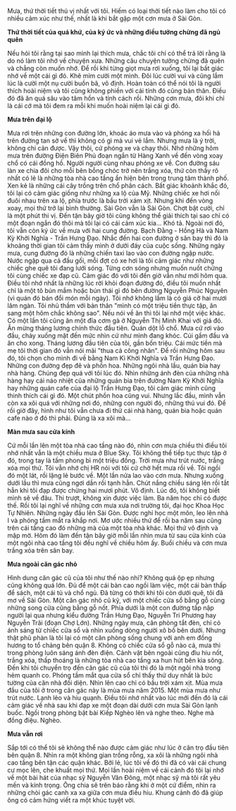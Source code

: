 Mưa, thứ thời tiết thú vị nhất với tôi. Hiếm có loại thời tiết nào làm cho tôi có nhiều cảm xúc như thế, nhất là khi bắt gặp một cơn mưa ở Sài Gòn.

__Thứ thời tiết của quá khứ, của ký ức và những điều tưởng chừng đã ngủ quên__

Nếu hỏi tôi rằng tại sao mình lại thích mưa, chắc tôi chỉ có thể trả lời rằng là do nó làm tôi nhớ về chuyện xưa. Những câu chuyện tưởng chừng đã quên và chẳng còn muốn nhớ. Để rồi khi từng giọt mưa rơi xuống, tôi lại bất giác nhớ về một cái gì đó. Khẽ mỉm cười một mình. Đôi lúc cười vui và cũng lắm lúc là cười một nụ cười buồn bã, vô định. Hoàn toàn có thể nói tôi là người thích hoài niệm và tôi cũng không phiền với cái tính đó cũng bản thân. Điều đó đã ăn quá sâu vào tâm hồn và tính cách rồi. Những cơn mưa, đôi khi chỉ là cái cớ mà tôi đem ra mỗi khi muốn hoài niệm lại cái gì đó.

__Mưa trên đại lộ__

Mưa rơi trên những con đường lớn, khoác áo mưa vào và phóng xa hối hả trên đường tan sở về thì không có gì mà vui vẻ lắm. Nhưng mưa là ý trời, không chi cản được. Vậy thôi, cứ phóng xe và chạy thôi. Nhớ những hôm mưa trên đường Điện Biên Phủ đoạn ngắn từ Hàng Xanh về đến vòng xoay chổ có cái đồng hồ. Người người cùng nhau phóng xe về. Con đường sáu làn xe chia đôi cho mỗi bên bỗng chóc trở nên trắng xóa, thứ còn thấy rõ nhất có lẻ là những tòa nhà cao tầng ẩn hiện bên trong trung tâm thành phố. Xen kẻ là những cái cây trồng trên chổ phân cách. Bất giác khoảnh khắc đó, tôi lại có cảm giác giống như những xa lộ của Mỹ. Những chiếc xe hơi nối đuôi nhau trên xa lộ, phía trước là bầu trời xám xịt. Nhưng khi đến vòng xoay, mọi thứ trở lại bình thường. Sài Gòn vẫn là Sài Gòn. Chợt bật cười, chỉ là một phút thi vị. Đến tận bây giờ tôi cũng không thể giải thích tại sao chỉ có một đoạn ngắn đó thôi mà tôi lại có cái cảm xúc kia... Khó tả. Ngoài nơi đó, tôi vẫn còn ký ức về mưa với hai cung đường. Bạch Đằng - Hồng Hà và Nam Kỳ Khởi Nghĩa - Trần Hưng Đạo. Nhắc đến hai con đường ở sân bay thì đó là khoảng thời gian tôi cảm thấy mình ở dưới đáy của cuộc sống. Những ngày mưa, cung đường đó là những chiến taxi lao vào con đường ngập nước. Nước ngập qua cả đầu gối, mỗi đợt có xe hơi là tôi cảm giác như những chiếc ghe quê tôi đang lưới sóng. Từng cơn sóng nhưng muốn nuốt chửng tôi cùng chiếc xe đạp cũ. Cảm giác đó với tôi đến giờ vẫn như mới hôm qua. Điều tôi nhớ nhất là những lúc rời khỏi đoạn đường đó, điều tôi muốn nhất chỉ là một tô bún mắm hoặc bún thái gì đó bên đường Nguyễn Phúc Nguyên (vì quán đó bán đổi món mỗi ngày). Tôi nhớ không lầm là có giá cỡ hai mươi lăm ngàn. Tôi nhủ thầm với bản thân "mình có một triệu tiền thực tập, ăn sang một hôm chắc không sao". Nếu nói về ăn thì tôi lại nhớ một việc khác. Có một lần tôi cũng ăn một đĩa cơm gà ở Nguyễn Thị Minh Khai với giá đó. Ăn mừng tháng lương chính thức đầu tiên. Quán dột lỗ chổ. Mưa cứ rơi vào đầu, chảy xuống mặt đến mức nhìn cứ như mình đang khóc. Cúi gầm đầu và ăn cho xong. Tháng lương đầu tiên của tôi, gần bốn triệu. Cái mức tiền mà mẹ tôi thời gian đó vẫn nói mãi "thua cả công nhân". Để rồi những hôm sau đó, tôi chọn cho mình đi về bằng Nam Kì Khời Nghĩa và Trần Hưng Đạo. Những con đường đẹp đẽ và phồn hoa. Những ngôi nhà lầu, quán bia hay nhà hàng. Chúng đẹp quá với tôi lúc đó. Nhìn những ánh đèn của những nhà hàng hay cái náo nhiệt của những quán bia trên đường Nam Kỳ Khởi Nghĩa hay những quán cafe của đại lộ Trần Hưng Đạo, tôi cảm giác mình cũng thinh thích cái gì đó. Một chút phồn hoa cũng vui. Nhưng lắc đầu, mình vẫn còn xa xôi quá với những nơi đó, những con người đó, những thú vui đó. Để rồi giờ đây, hình như tôi vẫn chưa đi thử cái nhà hàng, quán bia hoặc quán cafe nào ở đó thì phải. Đúng là xa xôi mà...

__Màn mưa sau cửa kính__

Cứ mỗi lần lên một tòa nhà cao tầng nào đó, nhìn cơn mưa chiều thì điều tôi nhớ nhất vẫn là một chiều mưa ở Blue Sky. Tôi không thể tiếp tục thực tập ở đó, trong tay là tấm phong bì một triệu đồng. Trời mưa như trút nước, trắng xóa mọi thứ. Tôi vẫn nhớ chị HR nói với tôi cứ chờ hết mưa rồi về. Tôi ngồi đó một lát, rồi lặng lẻ bước về. Một lần nửa lao vào cơn mưa. Nhưng xuống dưới lầu thì mưa cũng ngơi dần rồi tạnh hẳn. Chút nắng chiều sáng lên rồi tắt hẳn khi tôi đạp được chừng hai mươi phút. Vô định. Lúc đó, tôi không biết mình sẽ về đâu. Thi trượt, không xin được việc làm. Ba năm học chỉ có được thế. Rồi tôi lại nghĩ về những cơn mưa xưa nơi trường tôi, đại học Khoa Học Tự Nhiên. Những ngày đầu lên Sài Gòn. Được nghỉ học một môn, leo lên nhà I và phóng tầm mắt ra khắp nơi. Mơ ước nhiều thứ để rồi ba năm sau cũng trên cái tầng cao đó những mà của một tòa nhà khác. Mọi thứ vô định và mập mờ. Hôm đó làm đến tận bây giờ mỗi lần nhìn mưa từ sau cửa kính của một ngôi nhà cao tầng tôi đều nghĩ về chiều hôm ấy. Buổi chiều và cơn mưa trắng xóa trên sân bay.

__Mưa ngoài căn gác nhỏ__

Hình dung căn gác cũ của tôi như thế nào nhỉ? Không quá ộp ẹp nhưng cũng không quá lớn. Đủ để một cái bàn cao ngồi làm việc, một cái bàn thấp để sách, một cái tủ và chổ ngủ. Đã từng có thời khi tôi còn dưới quê, tôi đã mơ về Sài Gòn. Một căn gác nhỏ cũ kỹ, với một chiếc cửa sổ bằng gỗ cùng những song cửa cũng bằng gỗ nốt. Phía dưới là một con đường tấp nập người lại qua nhưng kiểu đường Trần Hưng Đạo, Nguyễn Tri Phương hay Nguyễn Trãi (đoạn Chợ Lớn). Những ngày mưa, căn phòng tắt đèn, chỉ có ánh sáng từ chiếc cửa sổ và nhìn xuống dòng người xô bồ bên dưới. Nhưng thật phũ phàn là tôi lại có một căn phòng sống chung với anh em đồng hương to tổ chảng bên quận 8. Không có chiếc cửa sổ gỗ nào cả, mưa thì trong phòng luôn sáng ánh đèn điện. Cảnh vật bên ngoài cũng đìu hiu nốt, trắng xóa, thấp thoáng là những tòa nhà cao tầng xa hun hút bên kia sông. Đến khi tôi chuyển trọ đến căn gác cũ của tôi thì đó là một ngôi nhà trong hẻm quanh co. Phóng tầm mắt qua cửa sổ chỉ thấy thứ duy nhất là bức tường của căn nhà đối diện. Nhìn lên cao chỉ có bầu trời xám xịt. Mùa mưa đầu của tôi ở trong căn gác này là mùa mưa năm 2015. Một mùa mưa như trút nước. Lạnh lẻo và hiu quạnh. Điều tôi nhớ nhất vào lúc mới đến đó là cái cảm giác về nhà sau khi đạp xe một đoạn dài dưới cơn mưa Sài Gòn lạnh buốc. Ngồi trong phòng bật bài Kiếp Nghèo lên và nghe theo. Nghe mà đồng điệu. Nghèo.

__Mưa vẫn rơi__

Sắp tới có thể tôi sẽ không thể nào được cảm giác như lúc ở căn trọ đầu tiên bên quận 8. Nhìn ra một không gian trống rỗng, xa xôi là những ngôi nhà cao tầng bên tận các quận khác. Bởi lẻ, lúc tôi về đó thì đã có vài cái chung cư mọc lên, che khuất mọi thứ. Mọi lần hoài niệm về cái cảnh đó tôi lại nhớ về một bài hát của nhạc sỹ Nguyễn Văn Đông, một nhạc sỹ mà tôi rất yêu mến và kính trọng. Ông chia sẽ trên báo rằng khi ở một cứ điểm, nhìn ra những chòi gác canh xa xa giữa cơn mưa điều hiu. Khung cảnh đó đã giúp ông có cảm hứng viết ra một khúc tuyệt vời.